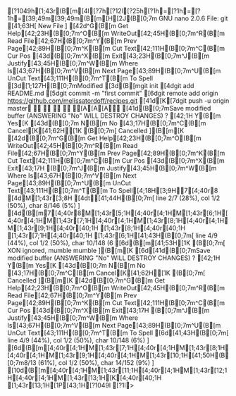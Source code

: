 [?1049h[1;43r(B[m[4l[?7h[?12l[?25h[?1h=[?1h=[?1h=[39;49m[39;49m(B[m[H[2J(B[0;7m  GNU nano 2.0.6                                   File: git                                                                            [41;63H[ New File ][42d^G(B[m Get Help[42;23H(B[0;7m^O(B[m WriteOut[42;45H(B[0;7m^R(B[m Read File[42;67H(B[0;7m^Y(B[m Prev Page[42;89H(B[0;7m^K(B[m Cut Text[42;111H(B[0;7m^C(B[m Cur Pos[43d(B[0;7m^X(B[m Exit[43;23H(B[0;7m^J(B[m Justify[43;45H(B[0;7m^W(B[m Where Is[43;67H(B[0;7m^V(B[m Next Page[43;89H(B[0;7m^U(B[m UnCut Text[43;111H(B[0;7m^T(B[m To Spell[3d[1;127H(B[0;7mModified[3d(B[mgit init[4dgit add README.md[5dgit commit -m "first commit"[6dgit remote add origin https://github.com/melissatordoff/recipes.git[41d[K[7dgit push -u origin master     [A[A[A[41d(B[0;7mSave modified buffer (ANSWERING "No" WILL DESTROY CHANGES) ?                                                                            [42;1H Y(B[m Yes[K[43d(B[0;7m N(B[m No  [43;17H(B[0;7m^C(B[m Cancel[K[41;62H[1K (B[0;7m[ Cancelled ](B[m[K[42d(B[0;7m^G(B[m Get Help[42;23H(B[0;7m^O(B[m WriteOut[42;45H(B[0;7m^R(B[m Read File[42;67H(B[0;7m^Y(B[m Prev Page[42;89H(B[0;7m^K(B[m Cut Text[42;111H(B[0;7m^C(B[m Cur Pos[43d(B[0;7m^X(B[m Exit[43;17H      (B[0;7m^J(B[m Justify[43;45H(B[0;7m^W(B[m Where Is[43;67H(B[0;7m^V(B[m Next Page[43;89H(B[0;7m^U(B[m UnCut Text[43;111H(B[0;7m^T(B[m To Spell[4;18H[3;9H7[4;40r8[4dM[1;43r[3;8H [4dt[41;44H(B[0;7m[ line 2/7 (28%), col 1/2 (50%), char 8/146 (5%) ][4d(B[m7[4;40r8M[1;43r[5;1H[4;40r[4;1HM[1;43r[6;1H[4;40r[4;1HM[1;43r[7;1H[4;40r[4;1HM[1;43r[8;1H[4;40r[4;1HM[1;43r[9;1H[4;40r[40;1H
[1;43r[8;1H[4;40r[40;1H
[1;43r[7;1H[4;40r[40;1H
[1;43r[6;1H[41;43H(B[0;7m[ line 4/9 (44%), col 1/2 (50%), char 10/148 (6[6d(B[m[41;53H[1K (B[0;7m[ XON ignored, mumble mumble ](B[m[K[6d[41d(B[0;7mSave modified buffer (ANSWERING "No" WILL DESTROY CHANGES) ?                                                                            [42;1H Y(B[m Yes[K[43d(B[0;7m N(B[m No  [43;17H(B[0;7m^C(B[m Cancel[K[41;62H[1K (B[0;7m[ Cancelled ](B[m[K[42d(B[0;7m^G(B[m Get Help[42;23H(B[0;7m^O(B[m WriteOut[42;45H(B[0;7m^R(B[m Read File[42;67H(B[0;7m^Y(B[m Prev Page[42;89H(B[0;7m^K(B[m Cut Text[42;111H(B[0;7m^C(B[m Cur Pos[43d(B[0;7m^X(B[m Exit[43;17H      (B[0;7m^J(B[m Justify[43;45H(B[0;7m^W(B[m Where Is[43;67H(B[0;7m^V(B[m Next Page[43;89H(B[0;7m^U(B[m UnCut Text[43;111H(B[0;7m^T(B[m To Spell[6d[41;43H(B[0;7m[ line 4/9 (44%), col 1/2 (50%), char 10/148 (6%) ][6d(B[m[4;40r[4;1HM[1;43r[7;1H[4;40r[4;1HM[1;43r[8;1H[4;40r[4;1HM[1;43r[9;1H[4;40r[4;1HM[1;43r[10;1H[41;50H(B[0;7m8/13 (61%), col 1/2 (50%), char 14/152 (9%) ][10d(B[m[4;40r[4;1HM[1;43r[11;1H[4;40r[4;1HM[1;43r[12;1H[4;40r[4;1HM[1;43r[13;1H[K[4;40r[40;1H
[1;43r[13;1H[1P[43;1H[?1049l[?1l>